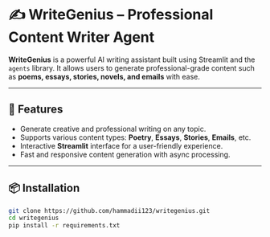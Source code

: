 # ✍️ WriteGenius – Professional Content Writer Agent

**WriteGenius** is a powerful AI writing assistant built using Streamlit and the `agents` library. It allows users to generate professional-grade content such as **poems, essays, stories, novels, and emails** with ease.

---

## 🚀 Features

- Generate creative and professional writing on any topic.
- Supports various content types: **Poetry**, **Essays**, **Stories**, **Emails**, etc.
- Interactive **Streamlit** interface for a user-friendly experience.
- Fast and responsive content generation with async processing.

---


## 📦 Installation

```bash
git clone https://github.com/hammadii123/writegenius.git
cd writegenius
pip install -r requirements.txt

